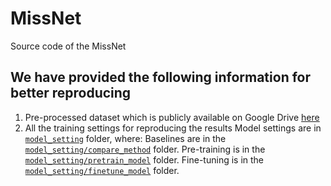 # MissNet
Source code of the MissNet

## We have provided the following information for better reproducing
1. Pre-processed dataset which is publicly available on Google Drive [here](https://drive.google.com/drive/folders/1UuulzLXBL8BTqr-T7_QEFOt3ZSgj_Lep?usp=sharing)
2. All the training settings for reproducing the results
     Model settings are in [`model_setting`](./model_setting/) folder, where:
       Baselines are in the [`model_setting/compare_method`](./model_setting/compare_method/) folder.
       Pre-training is in the [`model_setting/pretrain_model`](./model_setting/pretrain_model) folder.
       Fine-tuning is in the [`model_setting/finetune_model`](.model_setting/finetune_model) folder.
